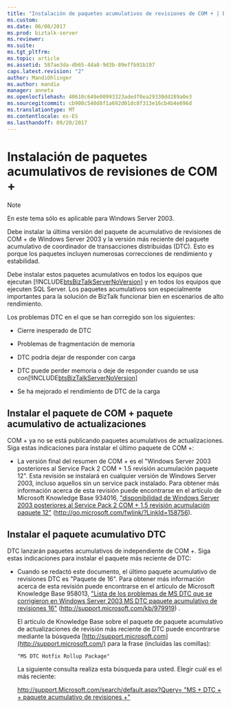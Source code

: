 ```yaml
---
title: "Instalación de paquetes acumulativos de revisiones de COM + | Documentos de Microsoft"
ms.custom: 
ms.date: 06/08/2017
ms.prod: biztalk-server
ms.reviewer: 
ms.suite: 
ms.tgt_pltfrm: 
ms.topic: article
ms.assetid: 587ae3da-db65-4da8-9d3b-89effb91b197
caps.latest.revision: "2"
author: MandiOhlinger
ms.author: mandia
manager: anneta
ms.openlocfilehash: 40610c649e00993323adedf0ea29330dd289a0e3
ms.sourcegitcommit: cb908c540d8f1a692d01dc8f313e16cb4b4e696d
ms.translationtype: MT
ms.contentlocale: es-ES
ms.lasthandoff: 09/20/2017
---
```

# <a name="installing-com-hotfix-rollup-packages"></a>Instalación de paquetes acumulativos de revisiones de COM +
> [!NOTE]  
>  En este tema sólo es aplicable para Windows Server 2003.  
  
 Debe instalar la última versión del paquete de acumulativo de revisiones de COM + de Windows Server 2003 y la versión más reciente del paquete acumulativo de coordinador de transacciones distribuidas (DTC). Esto es porque los paquetes incluyen numerosas correcciones de rendimiento y estabilidad.  
  
 Debe instalar estos paquetes acumulativos en todos los equipos que ejecutan [!INCLUDE[btsBizTalkServerNoVersion](../includes/btsbiztalkservernoversion-md.md)] y en todos los equipos que ejecuten SQL Server. Los paquetes acumulativos son especialmente importantes para la solución de BizTalk funcionar bien en escenarios de alto rendimiento.  
  
 Los problemas DTC en el que se han corregido son los siguientes:  
  
-   Cierre inesperado de DTC  
  
-   Problemas de fragmentación de memoria  
  
-   DTC podría dejar de responder con carga  
  
-   DTC puede perder memoria o deje de responder cuando se usa con[!INCLUDE[btsBizTalkServerNoVersion](../includes/btsbiztalkservernoversion-md.md)]  
  
-   Se ha mejorado el rendimiento de DTC de la carga  
  
## <a name="installing-the-com-rollup-package"></a>Instalar el paquete de COM + paquete acumulativo de actualizaciones  
 COM + ya no se está publicando paquetes acumulativos de actualizaciones. Siga estas indicaciones para instalar el último paquete de COM +:  
  
-   La versión final del resumen de COM + es el "Windows Server 2003 posteriores al Service Pack 2 COM + 1.5 revisión acumulación paquete 12". Esta revisión se instalará en cualquier versión de Windows Server 2003, incluso aquellos sin un service pack instalado. Para obtener más información acerca de esta revisión puede encontrarse en el artículo de Microsoft Knowledge Base 934016, ["disponibilidad de Windows Server 2003 posteriores al Service Pack 2 COM + 1.5 revisión acumulación paquete 12"](http://go.microsoft.com/fwlink/?LinkId=158756) (http://go.microsoft.com/fwlink/?LinkId=158756).  
  
## <a name="installing-the-dtc-rollup-package"></a>Instalar el paquete acumulativo DTC  
 DTC lanzarán paquetes acumulativos de independiente de COM +. Siga estas indicaciones para instalar el paquete más reciente de DTC:  
  
-   Cuando se redactó este documento, el último paquete acumulativo de revisiones DTC es "Paquete de 16". Para obtener más información acerca de esta revisión puede encontrarse en el artículo de Microsoft Knowledge Base 958013, ["Lista de los problemas de MS DTC que se corrigieron en Windows Server 2003 MS DTC paquete acumulativo de revisiones 16"](http://support.microsoft.com/kb/979919) (http://support.microsoft.com/kb/979919) .  
  
     El artículo de Knowledge Base sobre el paquete de paquete acumulativo de actualizaciones de revisión más reciente de DTC puede encontrarse mediante la búsqueda [http://support.microsoft.com](http://support.microsoft.com/) para la frase (incluidas las comillas):  
  
    ```  
    "MS DTC Hotfix Rollup Package"  
    ```  
  
     La siguiente consulta realiza esta búsqueda para usted. Elegir cuál es el más reciente:  
  
     [http://support.Microsoft.com/search/default.aspx?Query= "MS + DTC + + paquete acumulativo de revisiones +"](http://support.microsoft.com/search/default.aspx?query=%22MS+DTC+Hotfix+Rollup+Package%22)
